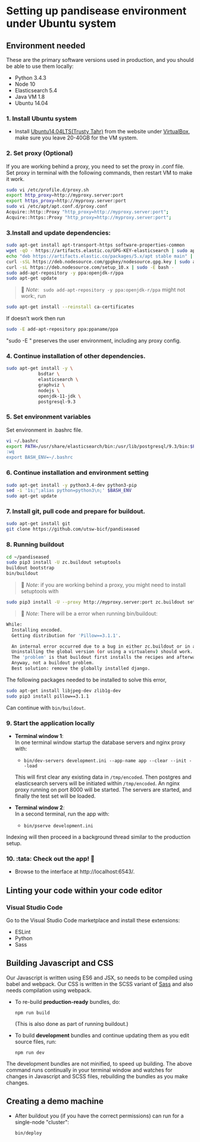 # Setting up pandisease environment under Ubuntu system 

## Environment needed

These are the primary software versions used in production, and you should be able to use them locally:
- Python 3.4.3
- Node 10
- Elasticsearch 5.4 
- Java VM 1.8
- Ubuntu 14.04


### **1. Install Ubuntu system**
- Install [Ubuntu14.04LTS(Trusty Tahr)](http://releases.ubuntu.com/14.04/) from the website under [VirtualBox](https://www.virtualbox.org/), make sure you leave 20-40GB for the VM system.
  
### **2. Set proxy (Optional)**
If you are working behind a proxy, you need to set the proxy in .conf file. Set proxy in terminal with the following commands, then restart VM to make it work.
```bash
sudo vi /etc/profile.d/proxy.sh
export http_proxy=http://myproxy.server:port
export https_proxy=http://myproxy.server:port
sudo vi /etc/apt/apt.conf.d/proxy.conf
Acquire::http::Proxy "http_proxy=http://myproxy.server:port";
Acquire::https::Proxy "http_proxy=http://myproxy.server:port";
```

### **3.Install and update dependencies:**
```bash
sudo apt-get install apt-transport-https software-properties-common
wget -qO - https://artifacts.elastic.co/GPG-KEY-elasticsearch | sudo apt-key add -
echo "deb https://artifacts.elastic.co/packages/5.x/apt stable main" | sudo tee -a /etc/apt/sources.list.d/elastic-6.x.list
curl -sSL https://deb.nodesource.com/gpgkey/nodesource.gpg.key | sudo apt-key add -
curl -sL https://deb.nodesource.com/setup_10.x | sudo -E bash -
sudo add-apt-repository -y ppa:openjdk-r/ppa
sudo apt-get update
```
>:stop_sign: _Note_: ```
sudo add-apt-repository -y ppa:openjdk-r/ppa``` might not work:, run
```bash
sudo apt-get install --reinstall ca-certificates
``` 
If doesn't work then run
```bash
sudo -E add-apt-repository ppa:ppaname/ppa
```
"sudo -E " preserves the user environment, including any proxy config.

### **4. Continue installation of other dependencies.**
```bash
sudo apt-get install -y \
            bsdtar \
            elasticsearch \
            graphviz \
            nodejs \
            openjdk-11-jdk \
            postgresql-9.3
```
### **5. Set environment variables**
Set environment in .bashrc file.
```bash
vi ~/.bashrc
export PATH=/usr/share/elasticsearch/bin:/usr/lib/postgresql/9.3/bin:$PATH"
:wq 
export BASH_ENV=~/.bashrc
```
### **6. Continue installation and environment setting**
```bash
sudo apt-get install -y python3.4-dev python3-pip
sed -i '1s;^;alias python=python3\n;' $BASH_ENV
sudo apt-get update
```
### **7. Install git, pull code and prepare for buildout.**
```bash
sudo apt-get install git
git clone https://github.com/utsw-bicf/pandiseased 
```
### **8. Running buildout**
```bash
cd ~/pandiseased
sudo pip3 install -U zc.buildout setuptools
buildout bootstrap
bin/buildout
```
>:stop_sign: _Note_: if you are working behind a proxy, you might need to install setuptools with 
```bash
sudo pip3 install -U --proxy http://myproxy.server:port zc.buildout setuptools
```

>:stop_sign: _Note_: There will be a error when running bin/buildout:
```bash
While:
  Installing encoded.
  Getting distribution for 'Pillow==3.1.1'.

  An internal error occurred due to a bug in either zc.buildout or in a recipe being used:
  Uninstalling the global version (or using a virtualenv) should work.
  The 'problem' is that buildout first installs the recipes and afterwards it installs all the other dependencies. The second step has no problem with globally installed packages, but the recipe-installing step does. And djangorecipe has a direct dependency on django (to make sure it is installed)...
  Anyway, not a buildout problem.
  Best solution: remove the globally installed django.
```
The following packages needed to be installed to solve this error,
```bash
sudo apt-get install libjpeg-dev zlib1g-dev
sudo pip3 install pillow==3.1.1
```
Can continue with `bin/buildout`.
### **9. Start the application locally**
- **Terminal window 1**:  
  In one terminal window startup the database servers and nginx proxy with:

  - `bin/dev-servers development.ini --app-name app --clear --init --load`

  This will first clear any existing data in `/tmp/encoded`.
  Then postgres and elasticsearch servers will be initiated within `/tmp/encoded`.
  An nginx proxy running on port 8000 will be started.
  The servers are started, and finally the test set will be loaded.

- **Terminal window 2**:  
  In a second terminal, run the app with:

  - `bin/pserve development.ini`

Indexing will then proceed in a background thread similar to the production setup.

### **10. :tata: Check out the app! :tada:**
- Browse to the interface at http://localhost:6543/.

## Linting your code within your code editor
### Visual Studio Code

Go to the Visual Studio Code marketplace and install these extensions:

 - ESLint
 - Python
 - Sass

## Building Javascript and CSS

Our Javascript is written using ES6 and JSX, so needs to be compiled using babel and webpack. Our CSS is written in the SCSS variant of [Sass](http://sass-lang.com/) and also needs compilation using webpack.

- To re-build **production-ready** bundles, do:

  `npm run build`

  (This is also done as part of running buildout.)

- To build **development** bundles and continue updating them as you edit source files, run:

  `npm run dev`

The development bundles are not minified, to speed up building. The above command runs continually in your terminal window and watches for changes in Javascript and SCSS files, rebuilding the bundles as you make changes.
## Creating a demo machine


- After buildout you (if you have the correct permissions) can run for a single-node "cluster":

  `bin/deploy`

